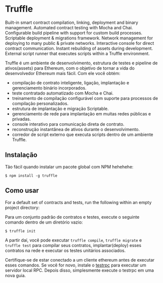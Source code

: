 # Truffle


Built-in smart contract compilation, linking, deployment and binary management.
Automated contract testing with Mocha and Chai.
Configurable build pipeline with support for custom build processes.
Scriptable deployment & migrations framework.
Network management for deploying to many public & private networks.
Interactive console for direct contract communication.
Instant rebuilding of assets during development.
External script runner that executes scripts within a Truffle environment.


Truffle é um ambiente de desenvolvimento, estrutura de testes e pipeline de ativos(assets) para Ethereum, com o objetivo de tornar a vida do desenvolvedor Ethereum mais fácil. Com ele você obtém:

- compilação de contrato inteligente, ligação, implantação e gerenciamento binário incorporados.
- teste contratado automatizado com Mocha e Chai.
- treinamento de compilação configurável com suporte para processos de compilação personalizados.
- estrutura de implantação e migração Scriptable.
- gerenciamento de rede para implantação em muitas redes públicas e privadas.
- console interativo para comunicação direta de contrato.
- reconstrução instantânea de ativos durante o desenvolvimento.
- corredor de script externo que executa scripts dentro de um ambiente Truffle.


## Instalação

Tão fácil quando instalar um pacote global com NPM hehehehe:

```
$ npm install -g truffle
```

## Como usar

For a default set of contracts and tests, run the following within an empty project directory:

Para um conjunto padrão de contratos e testes, execute o seguinte comando  dentro de um diretório vazio:

```
$ truffle init
```
A partir daí, você pode executar `truffle compile`, `truffle migrate` e `truffle test` para compilar seus contratos, implantar(deploy) esses contratos na rede e executar os testes unitários associados.

Certifique-se de estar conectado a um cliente ethereum antes de executar esses comandos. Se você for novo, instale o [testrpc](https://github.com/trufflesuite/ganache-cli) para executar um servidor local RPC. Depois disso, simplesmente execute o testrpc em uma nova guia.

